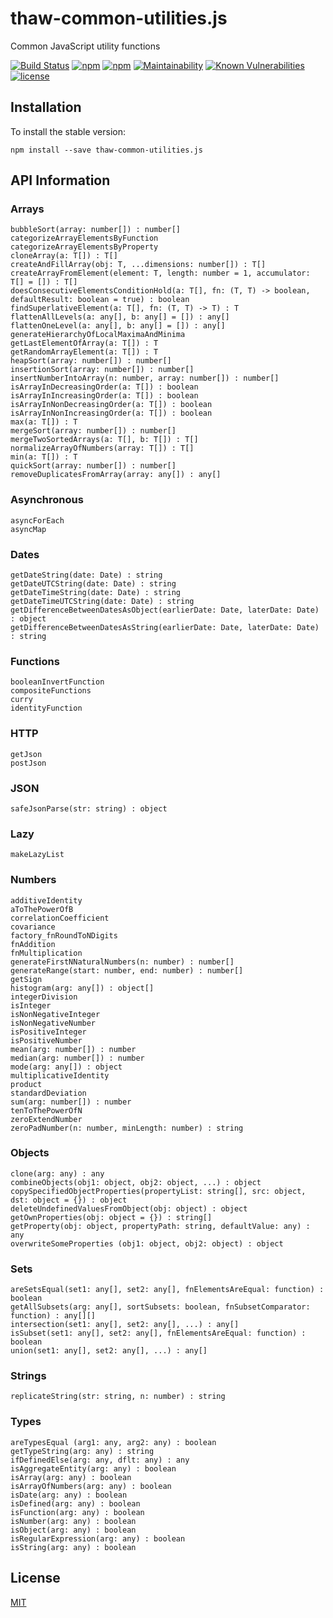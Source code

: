 # thaw-common-utilities.js
Common JavaScript utility functions

[![Build Status](https://secure.travis-ci.org/tom-weatherhead/common-utilities.js.svg)](https://travis-ci.org/tom-weatherhead/common-utilities.js)
[![npm](https://img.shields.io/npm/v/thaw-common-utilities.js.svg)](https://www.npmjs.com/package/thaw-common-utilities.js)
[![npm](https://img.shields.io/npm/dt/thaw-common-utilities.js.svg)](https://www.npmjs.com/package/thaw-common-utilities.js)
[![Maintainability](https://api.codeclimate.com/v1/badges/b3552ee42819a985d7a7/maintainability)](https://codeclimate.com/github/tom-weatherhead/common-utilities.js/maintainability)
[![Known Vulnerabilities](https://snyk.io/test/github/tom-weatherhead/common-utilities.js/badge.svg?targetFile=package.json&package-lock.json)](https://snyk.io/test/github/tom-weatherhead/common-utilities.js?targetFile=package.json&package-lock.json)
[![license](https://img.shields.io/github/license/mashape/apistatus.svg)](https://github.com/tom-weatherhead/common-utilities.js/blob/master/LICENSE)

## Installation
To install the stable version:
```
npm install --save thaw-common-utilities.js
```

## API Information

### Arrays
```
bubbleSort(array: number[]) : number[]
categorizeArrayElementsByFunction
categorizeArrayElementsByProperty
cloneArray(a: T[]) : T[]
createAndFillArray(obj: T, ...dimensions: number[]) : T[]
createArrayFromElement(element: T, length: number = 1, accumulator: T[] = []) : T[]
doesConsecutiveElementsConditionHold(a: T[], fn: (T, T) -> boolean, defaultResult: boolean = true) : boolean
findSuperlativeElement(a: T[], fn: (T, T) -> T) : T
flattenAllLevels(a: any[], b: any[] = []) : any[]
flattenOneLevel(a: any[], b: any[] = []) : any[]
generateHierarchyOfLocalMaximaAndMinima
getLastElementOfArray(a: T[]) : T
getRandomArrayElement(a: T[]) : T
heapSort(array: number[]) : number[]
insertionSort(array: number[]) : number[]
insertNumberIntoArray(n: number, array: number[]) : number[]
isArrayInDecreasingOrder(a: T[]) : boolean
isArrayInIncreasingOrder(a: T[]) : boolean
isArrayInNonDecreasingOrder(a: T[]) : boolean
isArrayInNonIncreasingOrder(a: T[]) : boolean
max(a: T[]) : T
mergeSort(array: number[]) : number[]
mergeTwoSortedArrays(a: T[], b: T[]) : T[]
normalizeArrayOfNumbers(array: T[]) : T[]
min(a: T[]) : T
quickSort(array: number[]) : number[]
removeDuplicatesFromArray(array: any[]) : any[]
```

### Asynchronous
```
asyncForEach
asyncMap
```

### Dates
```
getDateString(date: Date) : string
getDateUTCString(date: Date) : string
getDateTimeString(date: Date) : string
getDateTimeUTCString(date: Date) : string
getDifferenceBetweenDatesAsObject(earlierDate: Date, laterDate: Date) : object
getDifferenceBetweenDatesAsString(earlierDate: Date, laterDate: Date) : string
```

### Functions
```
booleanInvertFunction
compositeFunctions
curry
identityFunction
```

### HTTP
```
getJson
postJson
```

### JSON
```
safeJsonParse(str: string) : object
```

### Lazy
```
makeLazyList
```

### Numbers
```
additiveIdentity
aToThePowerOfB
correlationCoefficient
covariance
factory_fnRoundToNDigits
fnAddition
fnMultiplication
generateFirstNNaturalNumbers(n: number) : number[]
generateRange(start: number, end: number) : number[]
getSign
histogram(arg: any[]) : object[]
integerDivision
isInteger
isNonNegativeInteger
isNonNegativeNumber
isPositiveInteger
isPositiveNumber
mean(arg: number[]) : number
median(arg: number[]) : number
mode(arg: any[]) : object
multiplicativeIdentity
product
standardDeviation
sum(arg: number[]) : number
tenToThePowerOfN
zeroExtendNumber
zeroPadNumber(n: number, minLength: number) : string
```

### Objects
```
clone(arg: any) : any
combineObjects(obj1: object, obj2: object, ...) : object
copySpecifiedObjectProperties(propertyList: string[], src: object, dst: object = {}) : object
deleteUndefinedValuesFromObject(obj: object) : object
getOwnProperties(obj: object = {}) : string[]
getProperty(obj: object, propertyPath: string, defaultValue: any) : any
overwriteSomeProperties (obj1: object, obj2: object) : object
```

### Sets
```
areSetsEqual(set1: any[], set2: any[], fnElementsAreEqual: function) : boolean
getAllSubsets(arg: any[], sortSubsets: boolean, fnSubsetComparator: function) : any[][]
intersection(set1: any[], set2: any[], ...) : any[]
isSubset(set1: any[], set2: any[], fnElementsAreEqual: function) : boolean
union(set1: any[], set2: any[], ...) : any[]
```

### Strings
```
replicateString(str: string, n: number) : string
```

### Types
```
areTypesEqual (arg1: any, arg2: any) : boolean
getTypeString(arg: any) : string
ifDefinedElse(arg: any, dflt: any) : any
isAggregateEntity(arg: any) : boolean
isArray(arg: any) : boolean
isArrayOfNumbers(arg: any) : boolean
isDate(arg: any) : boolean
isDefined(arg: any) : boolean
isFunction(arg: any) : boolean
isNumber(arg: any) : boolean
isObject(arg: any) : boolean
isRegularExpression(arg: any) : boolean
isString(arg: any) : boolean
```

## License
[MIT](https://choosealicense.com/licenses/mit/)
